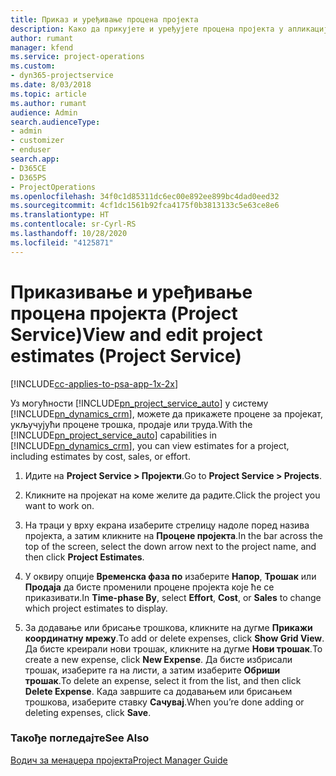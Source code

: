 ```yaml
---
title: Приказ и уређивање процена пројекта
description: Како да прикујете и уређујете процена пројекта у апликацији Project Service
author: rumant
manager: kfend
ms.service: project-operations
ms.custom:
- dyn365-projectservice
ms.date: 8/03/2018
ms.topic: article
ms.author: rumant
audience: Admin
search.audienceType:
- admin
- customizer
- enduser
search.app:
- D365CE
- D365PS
- ProjectOperations
ms.openlocfilehash: 34f0c1d85311dc6ec00e892ee899bc4dad0eed32
ms.sourcegitcommit: 4cf1dc1561b92fca4175f0b3813133c5e63ce8e6
ms.translationtype: HT
ms.contentlocale: sr-Cyrl-RS
ms.lasthandoff: 10/28/2020
ms.locfileid: "4125871"
---
```

# <a name="view-and-edit-project-estimates-project-service"></a><span data-ttu-id="a4734-103">Приказивање и уређивање процена пројекта (Project Service)</span><span class="sxs-lookup"><span data-stu-id="a4734-103">View and edit project estimates (Project Service)</span></span>

[!INCLUDE[cc-applies-to-psa-app-1x-2x](../includes/cc-applies-to-psa-app-1x-2x.md)]

<span data-ttu-id="a4734-104">Уз могућности [!INCLUDE[pn_project_service_auto](../includes/pn-project-service-auto.md)] у систему [!INCLUDE[pn_dynamics_crm](../includes/pn-dynamics-crm.md)], можете да прикажете процене за пројекат, укључујући процене трошка, продаје или труда.</span><span class="sxs-lookup"><span data-stu-id="a4734-104">With the [!INCLUDE[pn_project_service_auto](../includes/pn-project-service-auto.md)] capabilities in [!INCLUDE[pn_dynamics_crm](../includes/pn-dynamics-crm.md)], you can view estimates for a project, including estimates by cost, sales, or effort.</span></span>  
  
1.  <span data-ttu-id="a4734-105">Идите на **Project Service > Пројекти**.</span><span class="sxs-lookup"><span data-stu-id="a4734-105">Go to **Project Service > Projects**.</span></span>  
  
2.  <span data-ttu-id="a4734-106">Кликните на пројекат на коме желите да радите.</span><span class="sxs-lookup"><span data-stu-id="a4734-106">Click the project you want to work on.</span></span>  
  
3.  <span data-ttu-id="a4734-107">На траци у врху екрана изаберите стрелицу надоле поред назива пројекта, а затим кликните на **Процене пројекта**.</span><span class="sxs-lookup"><span data-stu-id="a4734-107">In the bar across the top of the screen, select the down arrow next to the project name, and then click **Project Estimates**.</span></span>  
  
4.  <span data-ttu-id="a4734-108">У оквиру опције **Временска фаза по** изаберите **Напор**, **Трошак** или **Продаја** да бисте променили процене пројекта које ће се приказивати.</span><span class="sxs-lookup"><span data-stu-id="a4734-108">In **Time-phase By**, select **Effort**, **Cost**, or **Sales** to change which project estimates to display.</span></span>  
  
5.  <span data-ttu-id="a4734-109">За додавање или брисање трошкова, кликните на дугме **Прикажи координатну мрежу**.</span><span class="sxs-lookup"><span data-stu-id="a4734-109">To add or delete expenses, click **Show Grid View**.</span></span> <span data-ttu-id="a4734-110">Да бисте креирали нови трошак, кликните на дугме **Нови трошак**.</span><span class="sxs-lookup"><span data-stu-id="a4734-110">To create a new expense, click **New Expense**.</span></span> <span data-ttu-id="a4734-111">Да бисте избрисали трошак, изаберите га на листи, а затим изаберите **Обриши трошак**.</span><span class="sxs-lookup"><span data-stu-id="a4734-111">To delete an expense, select it from the list, and then click **Delete Expense**.</span></span> <span data-ttu-id="a4734-112">Када завршите са додавањем или брисањем трошкова, изаберите ставку **Сачувај**.</span><span class="sxs-lookup"><span data-stu-id="a4734-112">When you’re done adding or deleting expenses, click **Save**.</span></span>  
  
### <a name="see-also"></a><span data-ttu-id="a4734-113">Такође погледајте</span><span class="sxs-lookup"><span data-stu-id="a4734-113">See Also</span></span>  
 [<span data-ttu-id="a4734-114">Водич за менаџера пројекта</span><span class="sxs-lookup"><span data-stu-id="a4734-114">Project Manager Guide</span></span>](../psa/project-manager-guide.md)
